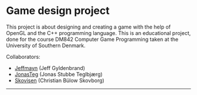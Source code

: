 # Game design project

This project is about designing and creating a game with the help of OpenGL and the C++ programming language. This is an educational project, done for the course DM842 Computer Game Programming taken at the University of Southern Denmark.

Collaborators:
* <a href="https://github.com/jeffmayn">Jeffmayn</a> (Jeff Gyldenbrand)
* <a href="https://github.com/JonasTeg">JonasTeg</a> (Jonas Stubbe Teglbjærg)
* <a href="https://github.com/Skovisen">Skovisen</a> (Christian Bülow Skovborg)
<hr>

